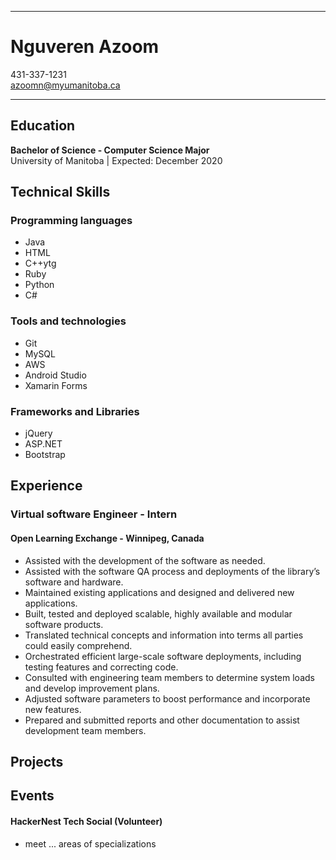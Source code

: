 

-------------------     ----------------------------  

# **Nguveren Azoom**                        
431-337-1231  
azoomn@myumanitoba.ca
-------------------     ----------------------------

## **Education**  
**Bachelor of Science - Computer Science Major**  
University of Manitoba | Expected: December 2020  
## **Technical Skills**
### Programming languages  
* Java  
* HTML
* C++ytg
* Ruby
* Python
* C#

### Tools and technologies    
* Git
* MySQL
* AWS
* Android Studio
* Xamarin Forms

### Frameworks and Libraries     
* jQuery
* ASP.NET
* Bootstrap


## **Experience**  
### Virtual software Engineer - Intern
#### Open Learning Exchange - Winnipeg, Canada
* Assisted with the development of the software as needed.
* Assisted with the software QA process and deployments of the library’s software and hardware.  
* Maintained existing applications and designed and delivered new applications.
* Built, tested and deployed scalable, highly available and modular software products.
* Translated technical concepts and information into terms all parties could easily comprehend.
* Orchestrated efficient large-scale software deployments, including testing features and correcting code.
* Consulted with engineering team members to determine system loads and develop improvement plans.
* Adjusted software parameters to boost performance and incorporate new features.
* Prepared and submitted reports and other documentation to assist development team members.

## **Projects**

## **Events**
#### HackerNest Tech Social (Volunteer)
 * meet ... areas of specializations
